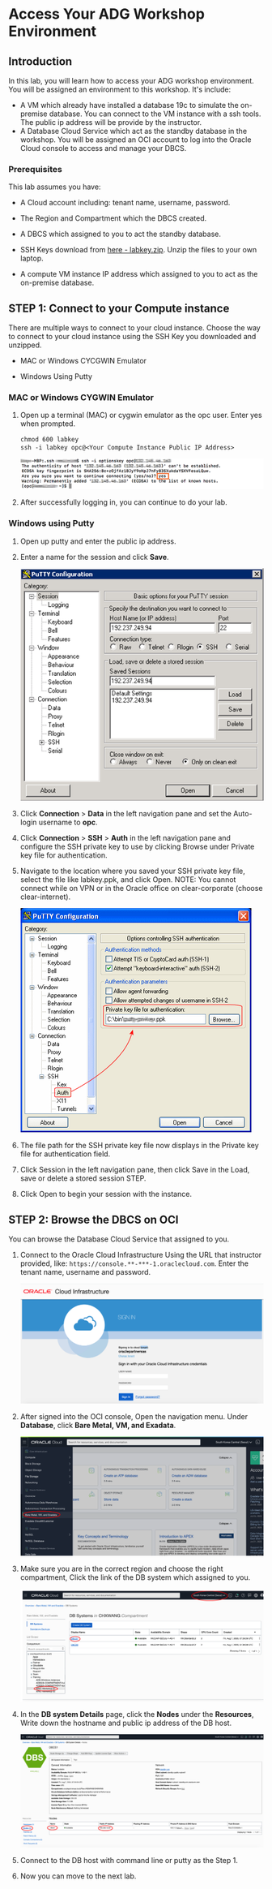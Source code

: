 # Access Your ADG Workshop Environment

## Introduction
In this lab, you will learn how to access your ADG workshop environment. You will be assigned an environment to this workshop. It's include:

- A VM which already have installed a database 19c to simulate the on-premise database. You can connect to the VM instance with a ssh tools. The public ip address will be provide by the instructor.
- A Database Cloud Service which act as the standby database in the workshop. You will be assigned an OCI account to log into the Oracle Cloud console to access and manage your DBCS.

### Prerequisites

This lab assumes you have:
- A Cloud account including: tenant name, username, password.

- The Region and Compartment which the DBCS created.

- A DBCS which assigned to you to act the standby database.

- SSH Keys download from [here - labkey.zip](https://github.com/minqiaowang/hybrid-adg-apac/raw/master/ssh-keys/labkey.zip). Unzip the files to your own laptop.

- A compute VM instance IP address which assigned to you to act as the on-premise database.

  

## **STEP 1**: Connect to your Compute instance

There are multiple ways to connect to your cloud instance.  Choose the way to connect to your cloud instance using the SSH Key you downloaded and unzipped. 

- MAC or Windows CYCGWIN Emulator

- Windows Using Putty
  
  
### MAC or Windows CYGWIN Emulator
1. Open up a terminal (MAC) or cygwin emulator as the opc user.  Enter yes when prompted.

    ````
    chmod 600 labkey
    ssh -i labkey opc@<Your Compute Instance Public IP Address>
    ````
    ![](./images/ssh-first-time.png " ")

    

4.  After successfully logging in, you can continue to do your lab.

### Windows using Putty

1.  Open up putty and enter the public ip address.

2.  Enter a name for the session and click **Save**.

    ![](./images/putty-setup.png " ")

3. Click **Connection** > **Data** in the left navigation pane and set the Auto-login username to **opc**.

4. Click **Connection** > **SSH** > **Auth** in the left navigation pane and configure the SSH private key to use by clicking Browse under Private key file for authentication.

5. Navigate to the location where you saved your SSH private key file, select the file like labkey.ppk, and click Open.  NOTE:  You cannot connect while on VPN or in the Oracle office on clear-corporate (choose clear-internet).

    ![](./images/putty-auth.png " ")

6. The file path for the SSH private key file now displays in the Private key file for authentication field.

7. Click Session in the left navigation pane, then click Save in the Load, save or delete a stored session STEP.

8. Click Open to begin your session with the instance.

## **STEP 2**: Browse the DBCS on OCI

You can browse the Database Cloud Service that assigned to you.
1.  Connect to the Oracle Cloud Infrastructure Using the URL that instructor provided, like: `https://console.**-***-1.oraclecloud.com`. Enter the tenant name, username and password. 
    
    ![](images/image-20200808121527712.png)
    
2.  After signed into the OCI console, Open the navigation menu. Under **Database**, click **Bare Metal, VM, and Exadata**.

    ![](images/image-20200808122124697.png)

3. Make sure you are in the correct region and choose the right compartment, Click the link of the DB system which assigned to you.

    ![](images/image-20200808122618014.png)

4. In the **DB system Details** page, click the **Nodes** under the **Resources**, Write down the hostname and public ip address of the DB host.

    ![](images/image-20200808122936413.png)

5. Connect to the DB host with command line or putty as the Step 1.

6. Now you can move to the next lab.
